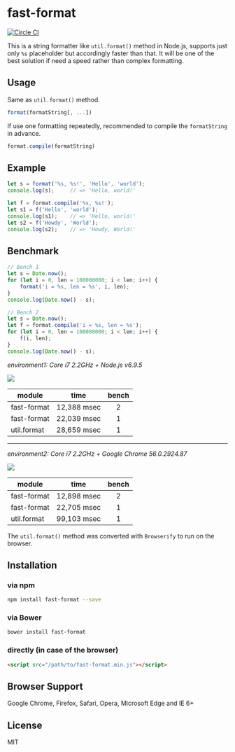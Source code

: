 # fast-format
[![Circle CI](https://circleci.com/gh/knowledgecode/fast-format.svg?style=shield)](https://circleci.com/gh/knowledgecode/fast-format)

This is a string formatter like `util.format()` method in Node.js, supports just only `%s` placeholder but accordingly faster than that. It will be one of the best solution if need a speed rather than complex formatting.

## Usage
Same as `util.format()` method.
```js
format(formatString[, ...])
```

If use one formatting repeatedly, recommended to compile the `formatString` in advance.
```js
format.compile(formatString)
```

## Example
```js
let s = format('%s, %s!', 'Hello', 'world');
console.log(s);     // => 'Hello, world!'
```
```js
let f = format.compile('%s, %s!');
let s1 = f('Hello', 'world');
console.log(s1);    // => 'Hello, world!'
let s2 = f('Howdy', 'World');
console.log(s2);    // => 'Howdy, World!'
```

## Benchmark
```js
// Bench 1
let s = Date.now();
for (let i = 0, len = 100000000; i < len; i++) {
    format('i = %s, len = %s', i, len);
}
console.log(Date.now() - s);
```
```js
// Bench 2
let s = Date.now();
let f = format.compile('i = %s, len = %s');
for (let i = 0, len = 100000000; i < len; i++) {
    f(i, len);
}
console.log(Date.now() - s);
```

*environment1: Core i7 2.2GHz + Node.js v6.9.5*

<img src="https://cdn.rawgit.com/knowledgecode/fast-format/ee4147a012f4d179c84e94a5f549f741fb5a5069/img/graph1.svg">

| module      | time        | bench |
|-------------|-------------|:-----:|
| fast-format | 12,388 msec |     2 |
| fast-format | 22,039 msec |     1 |
| util.format | 28,659 msec |     1 |

---
*environment2: Core i7 2.2GHz + Google Chrome 56.0.2924.87*

<img src="https://cdn.rawgit.com/knowledgecode/fast-format/ee4147a012f4d179c84e94a5f549f741fb5a5069/img/graph2.svg">

| module      | time        | bench |
|-------------|-------------|:-----:|
| fast-format | 12,898 msec |     2 |
| fast-format | 22,705 msec |     1 |
| util.format | 99,103 msec |     1 |

The `util.format()` method was converted with `Browserify` to run on the browser.

## Installation
### via npm
```sh
npm install fast-format --save
```

### via Bower
```sh
bower install fast-format
```

### directly (in case of the browser)
``` html
<script src="/path/to/fast-format.min.js"></script>
```

## Browser Support
Google Chrome, Firefox, Safari, Opera, Microsoft Edge and IE 6+

## License
MIT
